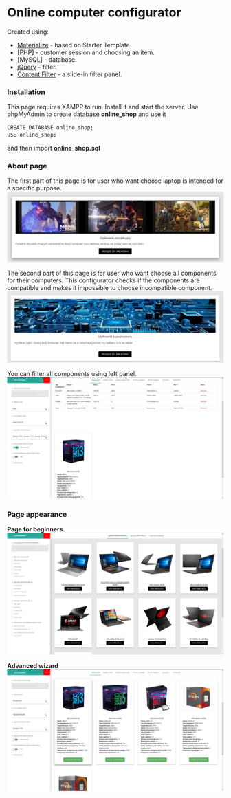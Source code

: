 # Online computer configurator
Created using:
* [Materialize] - based on Starter Template.
* [PHP] - customer session and choosing an item.
* [MySQL] - database.
* [jQuery] - filter.
* [Content Filter] -  a slide-in filter panel.

### Installation

This page requires XAMPP to run. Install it and start the server. Use phpMyAdmin to create database **online_shop** and use it 
```sh
CREATE DATABASE online_shop;
USE online_shop;
```
and then import **online_shop.sql**

### About page
The first part of this page is for user who want choose laptop is intended for a specific purpose.
 ![laptop1.php](img/git/1.png)
 
The second part of this page is for user who want choose all components for their computers. This configurator checks if the components are compatible and makes it impossible to choose incompatible component.
 ![plyta.php](img/git/2.png)
 
 You can filter all components using left panel.
  ![plyta.php](img/git/5.png)
 
### Page appearance
**Page for beginners**
 ![begginers](img/git/3.png)

**Advanced wizard**
 ![advanced wizard](img/git/4.png)

[jQuery]: <http://jquery.com>
[Materialize]: <https://materializecss.com/>
[Content Filter]:  <https://codyhouse.co/gem/content-filter>
